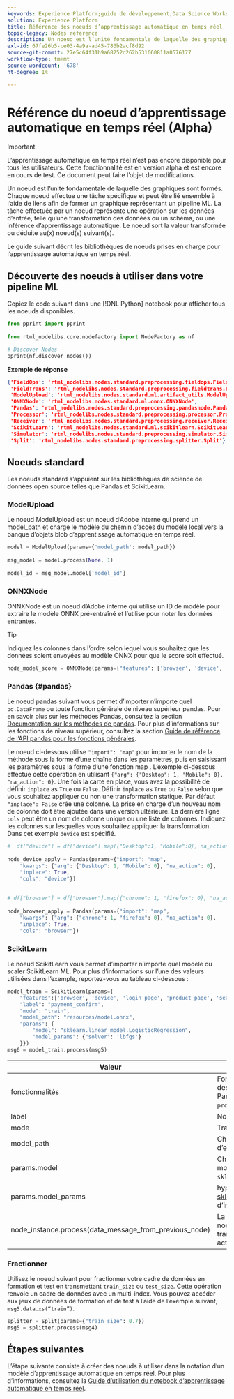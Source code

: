 ```yaml
---
keywords: Experience Platform;guide de développement;Data Science Workspace;rubriques les plus consultées;apprentissage automatique en temps réel;référence de noeud ;
solution: Experience Platform
title: Référence des noeuds d’apprentissage automatique en temps réel
topic-legacy: Nodes reference
description: Un noeud est l’unité fondamentale de laquelle des graphiques sont formés. Chaque noeud effectue une tâche spécifique et peut être lié ensemble à l’aide de liens afin de former un graphique représentant un pipeline ML. La tâche effectuée par un noeud représente une opération sur les données d’entrée, telle qu’une transformation des données ou un schéma, ou une inférence d’apprentissage automatique. Le noeud sort la valeur transformée ou déduite au(x) noeud(s) suivant(s).
exl-id: 67fe26b5-ce03-4a9a-ad45-783b2acf8d92
source-git-commit: 27e5c64f31b9a68252d262b531660811a0576177
workflow-type: tm+mt
source-wordcount: '678'
ht-degree: 1%

---
```


# Référence du noeud d’apprentissage automatique en temps réel (Alpha)

>[!IMPORTANT]
>
>L’apprentissage automatique en temps réel n’est pas encore disponible pour tous les utilisateurs. Cette fonctionnalité est en version alpha et est encore en cours de test. Ce document peut faire l’objet de modifications.

Un noeud est l’unité fondamentale de laquelle des graphiques sont formés. Chaque noeud effectue une tâche spécifique et peut être lié ensemble à l’aide de liens afin de former un graphique représentant un pipeline ML. La tâche effectuée par un noeud représente une opération sur les données d’entrée, telle qu’une transformation des données ou un schéma, ou une inférence d’apprentissage automatique. Le noeud sort la valeur transformée ou déduite au(x) noeud(s) suivant(s).

Le guide suivant décrit les bibliothèques de noeuds prises en charge pour l’apprentissage automatique en temps réel.

## Découverte des noeuds à utiliser dans votre pipeline ML

Copiez le code suivant dans une [!DNL Python] notebook pour afficher tous les noeuds disponibles.

```python
from pprint import pprint
 
from rtml_nodelibs.core.nodefactory import NodeFactory as nf
```

```python
# Discover Nodes
pprint(nf.discover_nodes())
```

**Exemple de réponse**

```json
{'FieldOps': 'rtml_nodelibs.nodes.standard.preprocessing.fieldops.FieldOps',
 'FieldTrans': 'rtml_nodelibs.nodes.standard.preprocessing.fieldtrans.FieldTrans',
 'ModelUpload': 'rtml_nodelibs.nodes.standard.ml.artifact_utils.ModelUpload',
 'ONNXNode': 'rtml_nodelibs.nodes.standard.ml.onnx.ONNXNode',
 'Pandas': 'rtml_nodelibs.nodes.standard.preprocessing.pandasnode.Pandas',
 'Processor': 'rtml_nodelibs.nodes.standard.preprocessing.processor.Processor',
 'Receiver': 'rtml_nodelibs.nodes.standard.preprocessing.receiver.Receiver',
 'ScikitLearn': 'rtml_nodelibs.nodes.standard.ml.scikitlearn.ScikitLearn',
 'Simulator': 'rtml_nodelibs.nodes.standard.preprocessing.simulator.Simulator',
 'Split': 'rtml_nodelibs.nodes.standard.preprocessing.splitter.Split'}
```

## Noeuds standard

Les noeuds standard s’appuient sur les bibliothèques de science de données open source telles que Pandas et ScikitLearn.

### ModelUpload

Le noeud ModelUpload est un noeud d’Adobe interne qui prend un model_path et charge le modèle du chemin d’accès du modèle local vers la banque d’objets blob d’apprentissage automatique en temps réel.

```python
model = ModelUpload(params={'model_path': model_path})
  
msg_model = model.process(None, 1)
  
model_id = msg_model.model['model_id']
```

### ONNXNode

ONNXNode est un noeud d’Adobe interne qui utilise un ID de modèle pour extraire le modèle ONNX pré-entraîné et l’utilise pour noter les données entrantes.

>[!TIP]
>
>Indiquez les colonnes dans l’ordre selon lequel vous souhaitez que les données soient envoyées au modèle ONNX pour que le score soit effectué.

```python
node_model_score = ONNXNode(params={"features": ['browser', 'device', 'login_page', 'product_page', 'search_page'], "model_id": model_id})
```

### Pandas {#pandas}

Le noeud pandas suivant vous permet d’importer n’importe quel `pd.DataFrame` ou toute fonction générale de niveau supérieur pandas. Pour en savoir plus sur les méthodes Pandas, consultez la section [Documentation sur les méthodes de pandas](https://pandas.pydata.org/pandas-docs/stable/reference/api/pandas.DataFrame.html). Pour plus d’informations sur les fonctions de niveau supérieur, consultez la section [Guide de référence de l’API pandas pour les fonctions générales](https://pandas.pydata.org/pandas-docs/stable/reference/general_functions.html).

Le noeud ci-dessous utilise `"import": "map"` pour importer le nom de la méthode sous la forme d’une chaîne dans les paramètres, puis en saisissant les paramètres sous la forme d’une fonction map . L’exemple ci-dessous effectue cette opération en utilisant `{"arg": {"Desktop": 1, "Mobile": 0}, "na_action": 0}`. Une fois la carte en place, vous avez la possibilité de définir `inplace` as `True` ou `False`. Définir `inplace` as `True` ou `False` selon que vous souhaitez appliquer ou non une transformation statique. Par défaut `"inplace": False` crée une colonne. La prise en charge d’un nouveau nom de colonne doit être ajoutée dans une version ultérieure. La dernière ligne `cols` peut être un nom de colonne unique ou une liste de colonnes. Indiquez les colonnes sur lesquelles vous souhaitez appliquer la transformation. Dans cet exemple `device` est spécifié.

```python
#  df["device"] = df["device"].map({"Desktop":1, "Mobile":0}, na_action=0)
 
node_device_apply = Pandas(params={"import": "map",
    "kwargs": {"arg": {"Desktop": 1, "Mobile": 0}, "na_action": 0},
    "inplace": True,
    "cols": "device"})
 
 
# df["browser"] = df["browser"].map({"chrome": 1, "firefox": 0}, "na_action": 0})
 
node_browser_apply = Pandas(params={"import": "map",
    "kwargs": {"arg": {"chrome": 1, "firefox": 0}, "na_action": 0},
    "inplace": True,
    "cols": "browser"})
```

### ScikitLearn

Le noeud ScikitLearn vous permet d’importer n’importe quel modèle ou scaler ScikitLearn ML. Pour plus d’informations sur l’une des valeurs utilisées dans l’exemple, reportez-vous au tableau ci-dessous :

```python
model_train = ScikitLearn(params={
    "features":['browser', 'device', 'login_page', 'product_page', 'search_page'],
    "label": "payment_confirm",
    "mode": "train",
    "model_path": "resources/model.onnx",
    "params": {
        "model": "sklearn.linear_model.LogisticRegression",
        "model_params": {"solver": 'lbfgs'}
    }})
msg6 = model_train.process(msg5)
```

| Valeur | Description |
| --- | --- |
| fonctionnalités | Fonctionnalités d’entrée du modèle (liste des chaînes). <br> Par exemple: `browser`, `device`, `login_page`, `product_page`, `search_page` |
| label | Nom de la colonne cible (chaîne). |
| mode | Train/test (chaîne). |
| model_path | Chemin d’accès local au modèle d’enregistrement au format unique. |
| params.model | Chemin d’accès absolu à l’importation du modèle (chaîne), par exemple : `sklearn.linear_model.LogisticRegression`. |
| params.model_params | hyperparamètres du modèle, voir [API sklearn (map/dict)](https://scikit-learn.org/stable/modules/generated/sklearn.linear_model.LogisticRegression.html) pour plus d’informations. |
| node_instance.process(data_message_from_previous_node) | La méthode `process()` prend DataMsg du noeud précédent et applique la transformation. Cela dépend du noeud actif utilisé. |

### Fractionner

Utilisez le noeud suivant pour fractionner votre cadre de données en formation et test en transmettant `train_size` ou `test_size`. Cette opération renvoie un cadre de données avec un multi-index. Vous pouvez accéder aux jeux de données de formation et de test à l’aide de l’exemple suivant, `msg5.data.xs(“train”)`.

```python
splitter = Split(params={"train_size": 0.7})
msg5 = splitter.process(msg4)
```

## Étapes suivantes

L’étape suivante consiste à créer des noeuds à utiliser dans la notation d’un modèle d’apprentissage automatique en temps réel. Pour plus d’informations, consultez la [Guide d’utilisation du notebook d’apprentissage automatique en temps réel](./rtml-authoring-notebook.md).
